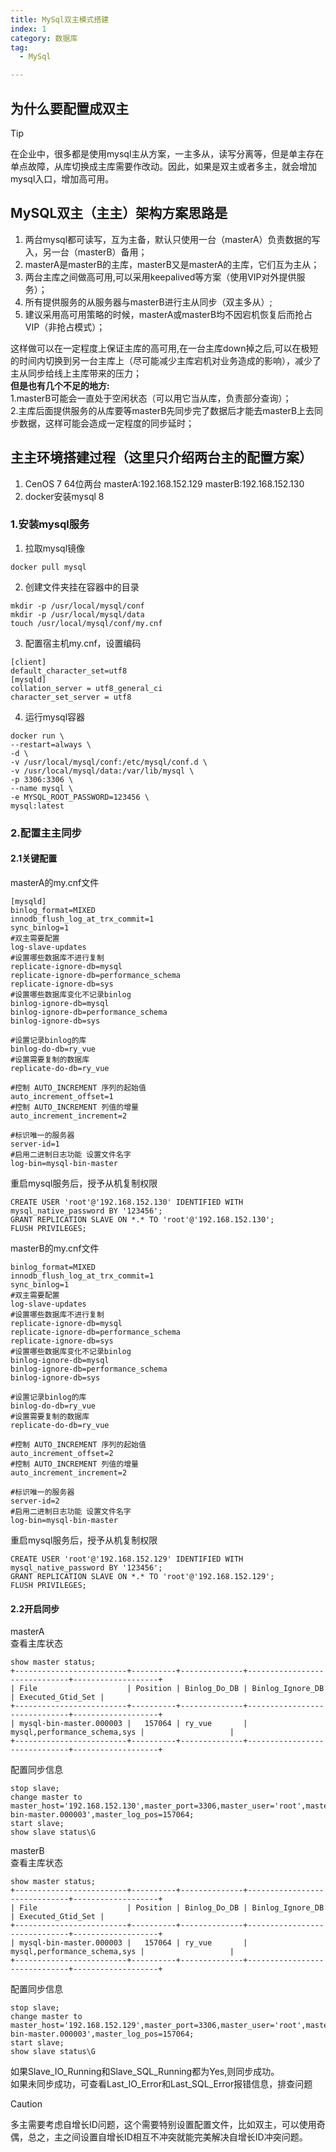 ```yaml
---
title: MySql双主模式搭建
index: 1
category: 数据库
tag:
  - MySql

---
```

## 为什么要配置成双主
> [!tip]
> 在企业中，很多都是使用mysql主从方案，一主多从，读写分离等，但是单主存在单点故障，从库切换成主库需要作改动。因此，如果是双主或者多主，就会增加mysql入口，增加高可用。


## MySQL双主（主主）架构方案思路是

1. 两台mysql都可读写，互为主备，默认只使用一台（masterA）负责数据的写入，另一台（masterB）备用；
2. masterA是masterB的主库，masterB又是masterA的主库，它们互为主从；
3. 两台主库之间做高可用,可以采用keepalived等方案（使用VIP对外提供服务）；
4. 所有提供服务的从服务器与masterB进行主从同步（双主多从）;
5. 建议采用高可用策略的时候，masterA或masterB均不因宕机恢复后而抢占VIP（非抢占模式）；

这样做可以在一定程度上保证主库的高可用,在一台主库down掉之后,可以在极短的时间内切换到另一台主库上（尽可能减少主库宕机对业务造成的影响），减少了主从同步给线上主库带来的压力；  
**但是也有几个不足的地方:**  
1.masterB可能会一直处于空闲状态（可以用它当从库，负责部分查询）；  
2.主库后面提供服务的从库要等masterB先同步完了数据后才能去masterB上去同步数据，这样可能会造成一定程度的同步延时；  

## 主主环境搭建过程（这里只介绍两台主的配置方案）
1. CenOS 7 64位两台 
   masterA:192.168.152.129
   masterB:192.168.152.130
2. docker安装mysql 8

### 1.安装mysql服务
1. 拉取mysql镜像
```shell
docker pull mysql  

```
2. 创建文件夹挂在容器中的目录
```shell
mkdir -p /usr/local/mysql/conf
mkdir -p /usr/local/mysql/data
touch /usr/local/mysql/conf/my.cnf
```
3. 配置宿主机my.cnf，设置编码
```shell
[client]
default_character_set=utf8
[mysqld]
collation_server = utf8_general_ci
character_set_server = utf8

```

4. 运行mysql容器
```shell
docker run \
--restart=always \
-d \
-v /usr/local/mysql/conf:/etc/mysql/conf.d \
-v /usr/local/mysql/data:/var/lib/mysql \
-p 3306:3306 \
--name mysql \
-e MYSQL_ROOT_PASSWORD=123456 \
mysql:latest
```

### 2.配置主主同步
#### 2.1关键配置
masterA的my.cnf文件  
```shell
[mysqld]
binlog_format=MIXED
innodb_flush_log_at_trx_commit=1
sync_binlog=1
#双主需要配置
log-slave-updates
#设置哪些数据库不进行复制
replicate-ignore-db=mysql
replicate-ignore-db=performance_schema
replicate-ignore-db=sys
#设置哪些数据库变化不记录binlog
binlog-ignore-db=mysql
binlog-ignore-db=performance_schema
binlog-ignore-db=sys

#设置记录binlog的库
binlog-do-db=ry_vue
#设置需要复制的数据库
replicate-do-db=ry_vue

#控制 AUTO_INCREMENT 序列的起始值
auto_increment_offset=1
#控制 AUTO_INCREMENT 列值的增量
auto_increment_increment=2

#标识唯一的服务器
server-id=1
#启用二进制日志功能 设置文件名字
log-bin=mysql-bin-master

```
重启mysql服务后，授予从机复制权限  
```shell
CREATE USER 'root'@'192.168.152.130' IDENTIFIED WITH mysql_native_password BY '123456';
GRANT REPLICATION SLAVE ON *.* TO 'root'@'192.168.152.130';
FLUSH PRIVILEGES;
```

masterB的my.cnf文件  
```shell
binlog_format=MIXED
innodb_flush_log_at_trx_commit=1
sync_binlog=1
#双主需要配置
log-slave-updates
#设置哪些数据库不进行复制
replicate-ignore-db=mysql
replicate-ignore-db=performance_schema
replicate-ignore-db=sys
#设置哪些数据库变化不记录binlog
binlog-ignore-db=mysql
binlog-ignore-db=performance_schema
binlog-ignore-db=sys

#设置记录binlog的库
binlog-do-db=ry_vue
#设置需要复制的数据库
replicate-do-db=ry_vue

#控制 AUTO_INCREMENT 序列的起始值
auto_increment_offset=2
#控制 AUTO_INCREMENT 列值的增量
auto_increment_increment=2

#标识唯一的服务器
server-id=2
#启用二进制日志功能 设置文件名字
log-bin=mysql-bin-master
```
重启mysql服务后，授予从机复制权限  
```shell
CREATE USER 'root'@'192.168.152.129' IDENTIFIED WITH mysql_native_password BY '123456';
GRANT REPLICATION SLAVE ON *.* TO 'root'@'192.168.152.129';
FLUSH PRIVILEGES;
```

#### 2.2开启同步 
masterA  
查看主库状态
```shell
show master status;
+-------------------------+----------+--------------+------------------------------+-------------------+
| File                    | Position | Binlog_Do_DB | Binlog_Ignore_DB             | Executed_Gtid_Set |
+-------------------------+----------+--------------+------------------------------+-------------------+
| mysql-bin-master.000003 |   157064 | ry_vue       | mysql,performance_schema,sys |                   |
+-------------------------+----------+--------------+------------------------------+-------------------+

```
配置同步信息  
```shell
stop slave;
change master to master_host='192.168.152.130',master_port=3306,master_user='root',master_password='123456',master_log_file='mysql-bin-master.000003',master_log_pos=157064;
start slave;
show slave status\G

```
masterB  
查看主库状态  
```shell
show master status;
+-------------------------+----------+--------------+------------------------------+-------------------+
| File                    | Position | Binlog_Do_DB | Binlog_Ignore_DB             | Executed_Gtid_Set |
+-------------------------+----------+--------------+------------------------------+-------------------+
| mysql-bin-master.000003 |   157064 | ry_vue       | mysql,performance_schema,sys |                   |
+-------------------------+----------+--------------+------------------------------+-------------------+

```
配置同步信息
```shell
stop slave;
change master to master_host='192.168.152.129',master_port=3306,master_user='root',master_password='123456',master_log_file='mysql-bin-master.000003',master_log_pos=157064;
start slave;
show slave status\G

```

如果Slave_IO_Running和Slave_SQL_Running都为Yes,则同步成功。  
如果未同步成功，可查看Last_IO_Error和Last_SQL_Error报错信息，排查问题

> [!caution]
> 多主需要考虑自增长ID问题，这个需要特别设置配置文件，比如双主，可以使用奇偶，总之，主之间设置自增长ID相互不冲突就能完美解决自增长ID冲突问题。



